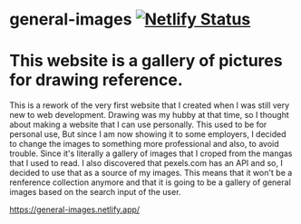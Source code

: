 # general-images [![Netlify Status](https://api.netlify.com/api/v1/badges/7d111954-956f-4b89-bb0b-747f2e129b66/deploy-status)](https://app.netlify.com/sites/general-images/deploys)

# This website is a gallery of pictures for drawing reference.

This is a rework of the very first website that I created when I was still very new to web development.
Drawing was my hubby at that time, so I thought about making a website that I can use personally. This used to be for personal use, But since I am now showing it to some employers, I decided to change the images to something more professional and also, to avoid trouble. Since it's literally a gallery of images that I croped from the mangas that I used to read. I also discovered that pexels.com has an API and so, I decided to use that as a source of my images. This means that it won't be a renference collection anymore and that it is going to be a gallery of general images based on the search input of the user.




https://general-images.netlify.app/



